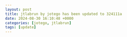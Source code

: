 ```yaml
---
layout: post
title: jtlabrun by jotego has been updated to 324111a
date: 2024-08-30 16:10:48 +0000
categories: [jotego, jtlabrun]
tags: [update]
---
```


